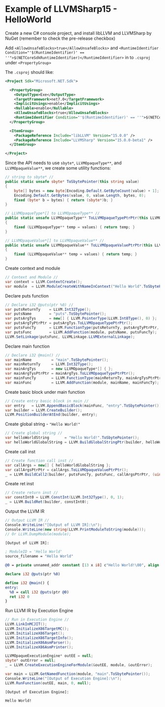 # Example of LLVMSharp15 - HelloWorld

Create a new C# console project, and install libLLVM and LLVMSharp by NuGet (remember to check the pre-release checkbox)

Add `<AllowUnsafeBlocks>true</AllowUnsafeBlocks>` and `<RuntimeIdentifier Condition="'$(RuntimeIdentifier)' == ''">$(NETCoreSdkRuntimeIdentifier)</RuntimeIdentifier>` in to `.csproj` under `<PropertyGroup>`

The `.csproj` should like:

```xml
<Project Sdk="Microsoft.NET.Sdk">

  <PropertyGroup>
    <OutputType>Exe</OutputType>
    <TargetFramework>net7.0</TargetFramework>
    <ImplicitUsings>enable</ImplicitUsings>
    <Nullable>enable</Nullable>
	<AllowUnsafeBlocks>true</AllowUnsafeBlocks>
	<RuntimeIdentifier Condition="'$(RuntimeIdentifier)' == ''">$(NETCoreSdkRuntimeIdentifier)</RuntimeIdentifier>
  </PropertyGroup>

  <ItemGroup>
	<PackageReference Include="libLLVM" Version="15.0.0" />
	<PackageReference Include="LLVMSharp" Version="15.0.0-beta1" />
  </ItemGroup>

</Project>
```

Since the API needs to use `sbyte*`, `LLVMOpaqueType**`, and `LLVMOpaqueValue**`, we create some utility functions:

```cs
// string to sbyte* //
public static unsafe sbyte* ToSbytePointer(this string value)
{
    byte[] bytes = new byte[Encoding.Default.GetByteCount(value) + 1];
    Encoding.Default.GetBytes(value, 0, value.Length, bytes, 0);
    fixed (byte* b = bytes) { return (sbyte*)b; }
}

// LLVMOpaqueType*[] to LLVMOpaqueType** //
public static unsafe LLVMOpaqueType** ToLLVMOpaqueTypePtrPtr(this LLVMOpaqueType*[] values)
{
    fixed (LLVMOpaqueType** temp = values) { return temp; }
}

// LLVMOpaqueValue*[] to LLVMOpaqueValue** //
public static unsafe LLVMOpaqueValue** ToLLVMOpaqueValuePtrPtr(this LLVMOpaqueValue*[] values)
{
    fixed (LLVMOpaqueValue** temp = values) { return temp; }
}
```

Create context and module

```cs
// Context and Module //
var context = LLVM.ContextCreate();
var module  = LLVM.ModuleCreateWithNameInContext("Hello World".ToSbytePointer(), context);
```

Declare puts function

```cs
// Declare i32 @puts(ptr %0) //
var putsReturnTy    = LLVM.Int32Type();
var putsName        = "puts".ToSbytePointer();
var putsArgTys      = new[] { LLVM.PointerType(LLVM.Int8Type(), 0) };
var putsArgTyPtrPtr = putsArgTys.ToLLVMOpaqueTypePtrPtr();
var putsFuncTy      = LLVM.FunctionType(putsReturnTy, putsArgTyPtrPtr, (uint)putsArgTys.Length, 0);
var putsFunc        = LLVM.AddFunction(module, putsName, putsFuncTy);
LLVM.SetLinkage(putsFunc, LLVMLinkage.LLVMExternalLinkage);
```

Declare main function

```cs
// Declare i32 @main() //
var mainName         = "main".ToSbytePointer();
var mainReturnTy     = LLVM.Int32Type();
var mainArgTys       = new LLVMOpaqueType*[] { };
var mainArgTysPtrPtr = mainArgTys.ToLLVMOpaqueTypePtrPtr();
var mainFuncTy       = LLVM.FunctionType(mainReturnTy, mainArgTysPtrPtr, (uint)mainArgTys.Length, 0);
var mainFunc         = LLVM.AddFunction(module, mainName, mainFuncTy);
```

Create basic block under main function

```cs
// Create entry basic block in main //
var entry   = LLVM.AppendBasicBlock(mainFunc, "entry".ToSbytePointer());
var builder = LLVM.CreateBuilder();
LLVM.PositionBuilderAtEnd(builder, entry);
```

Create global string - `"Hello World!"`

```cs
// Create global string //
var helloWorldString       = "Hello World!".ToSbytePointer();
var helloWorldGlobalString = LLVM.BuildGlobalStringPtr(builder, helloWorldString, "".ToSbytePointer());
```

Create call inst

```cs
// Create function call inst //
var callArgs = new[] { helloWorldGlobalString };
var callArgsPtrPtr = callArgs.ToLLVMOpaqueValuePtrPtr();
_ = LLVM.BuildCall2(builder, putsFuncTy, putsFunc, callArgsPtrPtr, (uint)callArgs.Length, "".ToSbytePointer());
```

Create ret inst 

```cs
// Create return inst //
var constInt0 = LLVM.ConstInt(LLVM.Int32Type(), 0, 1);
_ = LLVM.BuildRet(builder, constInt0);
```

Output the LLVM IR

```cs
// Output LLVM IR //
Console.WriteLine("[Output of LLVM IR]:\n");
Console.WriteLine(new string(LLVM.PrintModuleToString(module)));
// Or LLVM.DumpModule(module);
```

```llvm
[Output of LLVM IR]:

; ModuleID = 'Hello World'
source_filename = "Hello World"

@0 = private unnamed_addr constant [13 x i8] c"Hello World!\00", align 1

declare i32 @puts(ptr %0)

define i32 @main() {
entry:
  %0 = call i32 @puts(ptr @0)
  ret i32 0
}
```

Run LLVM IR by Execution Engine 

```cs
// Run in Execution Engine //
LLVM.LinkInMCJIT();
LLVM.InitializeX86TargetMC();
LLVM.InitializeX86Target();
LLVM.InitializeX86TargetInfo();
LLVM.InitializeX86AsmParser();
LLVM.InitializeX86AsmPrinter();

LLVMOpaqueExecutionEngine* outEE = null;
sbyte* outError = null;
_ = LLVM.CreateExecutionEngineForModule(&outEE, module, &outError);

var main = LLVM.GetNamedFunction(module, "main".ToSbytePointer());
Console.WriteLine("[Output of Execution Engine]:\n");
LLVM.RunFunction(outEE, main, 0, null);
```

```
[Output of Execution Engine]:

Hello World!
```